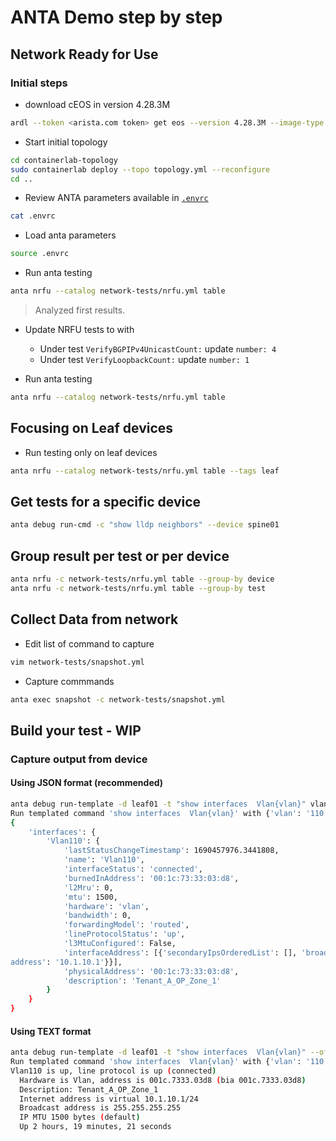 # ANTA Demo step by step

## Network Ready for Use

### Initial steps

* download cEOS in version 4.28.3M

```bash
ardl --token <arista.com token> get eos --version 4.28.3M --image-type cEOS --import-docker
```

* Start initial topology

```bash
cd containerlab-topology
sudo containerlab deploy --topo topology.yml --reconfigure
cd ..
```

* Review ANTA parameters available in [`.envrc`](../.envrc)

```bash
cat .envrc
```

* Load anta parameters

```bash
source .envrc
```

* Run anta testing

```bash
anta nrfu --catalog network-tests/nrfu.yml table
```

> Analyzed first results.

* Update NRFU tests to with
    * Under test `VerifyBGPIPv4UnicastCount:` update `number: 4`
    * Under test `VerifyLoopbackCount:` update `number: 1`

* Run anta testing

```bash
anta nrfu --catalog network-tests/nrfu.yml table
```

## Focusing on Leaf devices

* Run testing only on leaf devices

```bash
anta nrfu --catalog network-tests/nrfu.yml table --tags leaf
```

## Get tests for a specific device

```bash
anta debug run-cmd -c "show lldp neighbors" --device spine01
```

## Group result per test or per device

```bash
anta nrfu -c network-tests/nrfu.yml table --group-by device
anta nrfu -c network-tests/nrfu.yml table --group-by test
```

## Collect Data from network

* Edit list of command to capture

```bash
vim network-tests/snapshot.yml
```

* Capture commmands

```bash
anta exec snapshot -c network-tests/snapshot.yml
```

## Build your test - WIP

### Capture output from device

#### Using JSON format (recommended)

```bash
anta debug run-template -d leaf01 -t "show interfaces  Vlan{vlan}" vlan 110
Run templated command 'show interfaces  Vlan{vlan}' with {'vlan': '110'} on leaf01
{
    'interfaces': {
        'Vlan110': {
            'lastStatusChangeTimestamp': 1690457976.3441808,
            'name': 'Vlan110',
            'interfaceStatus': 'connected',
            'burnedInAddress': '00:1c:73:33:03:d8',
            'l2Mru': 0,
            'mtu': 1500,
            'hardware': 'vlan',
            'bandwidth': 0,
            'forwardingModel': 'routed',
            'lineProtocolStatus': 'up',
            'l3MtuConfigured': False,
            'interfaceAddress': [{'secondaryIpsOrderedList': [], 'broadcastAddress': '255.255.255.255', 'virtualSecondaryIps': {}, 'dhcp': False, 'secondaryIps': {}, 'primaryIp': {'maskLen': 0, 'address': '0.0.0.0'}, 'virtualSecondaryIpsOrderedList': [], 'virtualIp': {'maskLen': 24, '
address': '10.1.10.1'}}],
            'physicalAddress': '00:1c:73:33:03:d8',
            'description': 'Tenant_A_OP_Zone_1'
        }
    }
}
```

#### Using TEXT format

```bash
anta debug run-template -d leaf01 -t "show interfaces  Vlan{vlan}" --ofmt text vlan 110
Run templated command 'show interfaces  Vlan{vlan}' with {'vlan': '110'} on leaf01
Vlan110 is up, line protocol is up (connected)
  Hardware is Vlan, address is 001c.7333.03d8 (bia 001c.7333.03d8)
  Description: Tenant_A_OP_Zone_1
  Internet address is virtual 10.1.10.1/24
  Broadcast address is 255.255.255.255
  IP MTU 1500 bytes (default)
  Up 2 hours, 19 minutes, 21 seconds

```
